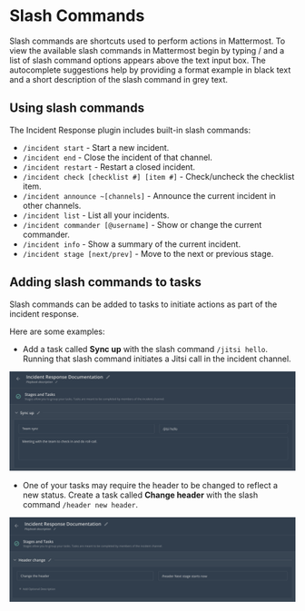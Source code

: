 # Slash Commands

Slash commands are shortcuts used to perform actions in Mattermost. To view the available slash commands in Mattermost begin by typing / and a list of slash command options appears above the text input box. The autocomplete suggestions help by providing a format example in black text and a short description of the slash command in grey text.

## Using slash commands

The Incident Response plugin includes built-in slash commands:

- `/incident start` - Start a new incident.
- `/incident end` - Close the incident of that channel.
- `/incident restart` - Restart a closed incident.
- `/incident check [checklist #] [item #]` - Check/uncheck the checklist item.
- `/incident announce ~[channels]` - Announce the current incident in other channels.
- `/incident list` - List all your incidents.
- `/incident commander [@username]` - Show or change the current commander.
- `/incident info` - Show a summary of the current incident.
- `/incident stage [next/prev]` - Move to the next or previous stage.

## Adding slash commands to tasks

Slash commands can be added to tasks to initiate actions as part of the incident response. 

Here are some examples:

- Add a task called **Sync up** with the slash command `/jitsi hello`. Running that slash command initiates a Jitsi call in the incident channel.

![Tasks and slash commands](../../assets/stage_task_slashcommand.png)

- One of your tasks may require the header to be changed to reflect a new status. Create a task called **Change header** with the slash command `/header new header`.

![Tasks and slash commands](../../assets/stage_task_header.png)
